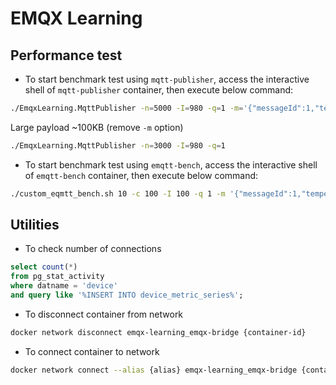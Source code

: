 # EMQX Learning

## Performance test
+ To start benchmark test using `mqtt-publisher`, access the interactive shell of `mqtt-publisher` container, then execute below command:
```sh
./EmqxLearning.MqttPublisher -n=5000 -I=980 -q=1 -m='{"messageId":1,"temperature":32.81665161616013,"humidity":71.98951628617453,"deviceId":"DB","timestamp":1679898067325,"ack":true,"snr":9,"txt":"text"}'
```
Large payload ~100KB (remove `-m` option)
```sh
./EmqxLearning.MqttPublisher -n=3000 -I=980 -q=1
```
+ To start benchmark test using `emqtt-bench`, access the interactive shell of `emqtt-bench` container, then execute below command:
```sh
./custom_eqmtt_bench.sh 10 -c 100 -I 100 -q 1 -m '{"messageId":1,"temperature":32.81665161616013,"humidity":71.98951628617453,"deviceId":"DB","timestamp":1679898067325,"ack":true,"snr":9,"txt":"text"}'
```

## Utilities
+ To check number of connections
```sql
select count(*)
from pg_stat_activity
where datname = 'device'
and query like '%INSERT INTO device_metric_series%';
```
+ To disconnect container from network
```sh
docker network disconnect emqx-learning_emqx-bridge {container-id}
```
+ To connect container to network
```sh
docker network connect --alias {alias} emqx-learning_emqx-bridge {container-id}
```